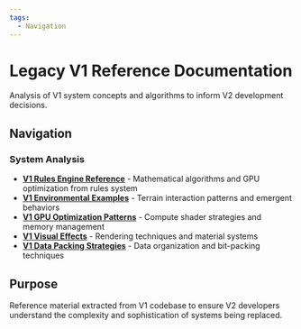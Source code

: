 ```yaml
---
tags:
  - Navigation
---
```


# Legacy V1 Reference Documentation

Analysis of V1 system concepts and algorithms to inform V2 development decisions.

## Navigation

### System Analysis
- [**V1 Rules Engine Reference**](v1-reference.md) - Mathematical algorithms and GPU optimization from rules system
- [**V1 Environmental Examples**](v1-environmental-examples.md) - Terrain interaction patterns and emergent behaviors
- [**V1 GPU Optimization Patterns**](v1-gpu-patterns.md) - Compute shader strategies and memory management
- [**V1 Visual Effects**](v1-visual-effects.md) - Rendering techniques and material systems
- [**V1 Data Packing Strategies**](v1-data-strategies.md) - Data organization and bit-packing techniques

## Purpose

Reference material extracted from V1 codebase to ensure V2 developers understand the complexity and sophistication of systems being replaced. 